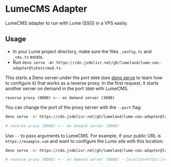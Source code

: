 # LumeCMS Adapter

LumeCMS adapter to run with Lume (SSG) in a VPS easily.

## Usage

- In your Lume project directory, make sure the files `_config.ts` and `_cms.ts`
  exists.
- Run
  `deno serve -Ar https://cdn.jsdelivr.net/gh/lumeland/lume-cms-adapter@latest/mod.ts`.

This starts a Deno server under the port `8000` (see
[deno serve](https://docs.deno.com/runtime/reference/cli/serve/) to learn how to
configure it) that works as a reverse proxy. In the first request, it starts
another server on demand in the port `3000` with LumeCMS.

```
reverse proxy (8000) <-- on demand server (3000)
```

You can change the port of the proxy server with the `--port` flag:

```sh
deno serve -Ar https://cdn.jsdelivr.net/gh/lumeland/lume-cms-adapter@latest/mod.ts --port=8888

# reverse proxy (8000) <-- on demand server (8888)
```

Use `--` to pass arguments to LumeCMS. For example, if your public URL is
`https://example.com` and want to configure the Lume site with this location:

```sh
deno serve -Ar https://cdn.jsdelivr.net/gh/lumeland/lume-cms-adapter@latest/mod.ts --port=8888 -- --location=https://example.com

# reverse proxy (8000) <-- on demand server (8888) --location=https://example.com
```

